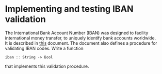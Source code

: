 # Implementing and testing IBAN validation

The International Bank Account Number (IBAN) was designed to facility international money transfer, to uniquely identify bank accounts worldwide. It is described in [this](http://www.europeanpaymentscouncil.eu/documents/ECBS%20IBAN%20standard%20EBS204_V3.2.pdf) document. The document also defines a procedure for validating IBAN codes. Write a function

```
iban :: String -> Bool
```

that implements this validation procedure.
